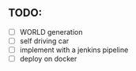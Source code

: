 

## TODO:

- [ ] WORLD generation
- [ ] self driving car
- [ ] implement with a jenkins pipeline
- [ ] deploy on docker
